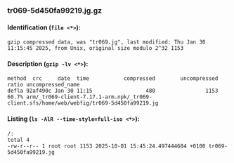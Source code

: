 ### tr069-5d450fa99219.jg.gz
#### Identification (`file <*>`):
```
gzip compressed data, was "tr069.jg", last modified: Thu Jan 30 11:15:45 2025, from Unix, original size modulo 2^32 1153
```
#### Description (`gzip -lv <*>`):
```
method  crc     date  time           compressed        uncompressed  ratio uncompressed_name
defla 92af490c Jan 30 11:15                 480                1153  60.7% arm/_tr069-client-7.17.1-arm.npk/_tr069-client.sfs/home/web/webfig/tr069-5d450fa99219.jg
```
#### Listing (`ls -AlR --time-style=full-iso <*>`):
```
/:
total 4
-rw-r--r-- 1 root root 1153 2025-10-01 15:45:24.497444684 +0100 tr069-5d450fa99219.jg
```


